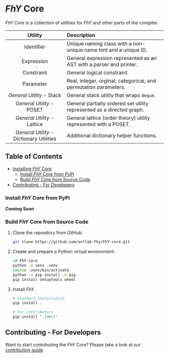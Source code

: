# *FhY* Core

*FhY* Core is a collection of utilities for *FhY* and other parts of the compiler.

| Utility                                  | Description                                                            |
| :--------------------------------------: | :--------------------------------------------------------------------- |
| Identifier                               | Unique naming class with a non-unique name hint and a unique ID.       |
| Expression                               | General expression represented as an AST with a parser and printer.    |
| Constraint                               | General logical constraint.                                            |
| Parameter                                | Real, integer, orginal, categorical, and permutation parameters.       |
| _General Utility_ - Stack                | General stack utility that wraps `deque`.                              |
| _General Utility_ - POSET                | General partially ordered set utility represented as a directed graph. |
| _General Utility_ - Lattice              | General lattice (order theory) utility represented with a POSET.       |
| _General Utility_ - Dictionary Utilities | Additional dictionary helper functions.                                |


## Table of Contents
- [Installing *FhY* Core](#installing-fhy-core)
  - [Install *FhY* Core from PyPi](#install-fhy-core-from-pypi)
  - [Build *FhY* Core from Source Code](#build-fhy-core-from-source-code)
- [Contributing - For Developers](#contributing---for-developers)

### Install *FhY* Core from PyPi
**Coming Soon**

### Build *FhY* Core from Source Code

1. Clone the repository from GitHub.

    ```bash
    git clone https://github.com/actlab-fhy/FhY-core.git
    ```

2. Create and prepare a Python virtual environment.

    ```bash
    cd FhY-core
    python -m venv .venv
    source .venv/bin/activate
    python -m pip install -U pip
    pip install setuptools wheel
    ```

3. Install *FhY*.

    ```bash
    # Standard Installation
    pip install .

    # For contributors
    pip install ".[dev]"
    ```

## Contributing - For Developers
Want to start contributing the *FhY* Core? Please take a look at our
[contribution guide](CONTRIBUTING.md)
